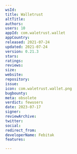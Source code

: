 ```yaml
---
wsId: 
title: Walletrust
altTitle: 
authors: 
users: 10
appId: com.waletrust.wallet
appCountry: 
released: 2021-07-24
updated: 2021-07-24
version: 0.21.3
stars: 
ratings: 
reviews: 
size: 
website: 
repository: 
issue: 
icon: com.waletrust.wallet.png
bugbounty: 
meta: obsolete
verdict: fewusers
date: 2023-07-17
signer: 
reviewArchive: 
twitter: 
social: 
redirect_from: 
developerName: Febitak
features: 

---
```


